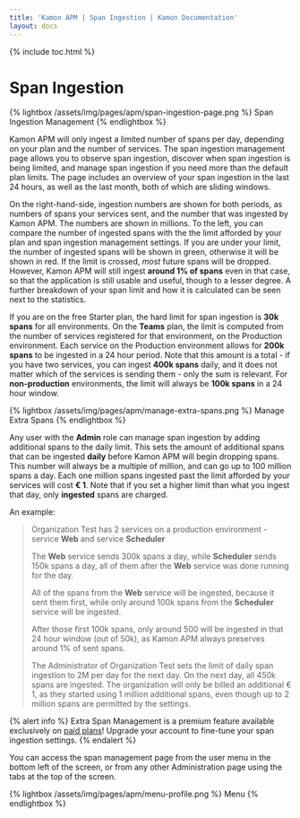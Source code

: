 ```yaml
---
title: 'Kamon APM | Span Ingestion | Kamon Documentation'
layout: docs
---
```


{% include toc.html %}

Span Ingestion
==============

{% lightbox /assets/img/pages/apm/span-ingestion-page.png %}
Span Ingestion Management
{% endlightbox %}

Kamon APM will only ingest a limited number of spans per day, depending on your plan and the number of services. The span ingestion management page allows you to observe span ingestion, discover when span ingestion is being limited, and manage span ingestion if you need more than the default plan limits. The page includes an overview of your span ingestion in the last 24 hours, as well as the last month, both of which are sliding windows.

On the right-hand-side, ingestion numbers are shown for both periods, as numbers of spans your services sent, and the number that was ingested by Kamon APM. The numbers are shown in millions. To the left, you can compare the number of ingested spans with the the limit afforded by your plan and span ingestion management settings. If you are under your limit, the number of ingested spans will be shown in green, otherwise it will be shown in red. If the limit is crossed, *most* future spans will be dropped. However, Kamon APM will still ingest **around 1% of spans** even in that case, so that the application is still usable and useful, though to a lesser degree. A further breakdown of your span limit and how it is calculated can be seen next to the statistics.

If you are on the free Starter plan, the hard limit for span ingestion is **30k spans** for all environments. On the **Teams** plan, the limit is computed from the number of services registered for that environment, on the Production environment. Each service on the Production environment allows for **200k spans** to be ingested in a 24 hour period. Note that this amount is a total - if you have two services, you can ingest **400k spans** daily, and it does not matter which of the services is sending them - only the sum is relevant. For **non-production** environments, the limit will always be **100k spans** in a 24 hour window.

{% lightbox /assets/img/pages/apm/manage-extra-spans.png %}
Manage Extra Spans
{% endlightbox %}

Any user with the **Admin** role can manage span ingestion by adding additional spans to the daily limit. This sets the amount of additional spans that can be ingested **daily** before Kamon APM will begin dropping spans. This number will always be a multiple of million, and can go up to 100 million spans a day. Each one million spans ingested past the limit afforded by your services will cost <strong>&euro; 1</strong>. Note that if you set a higher limit than what you ingest that day, only **ingested** spans are charged.

An example:

> Organization Test has 2 services on a production environment - service **Web** and service **Scheduler**
>
> The **Web** service sends 300k spans a day, while **Scheduler** sends 150k spans a day, all of them after the **Web** service was done running for the day.
>
> All of the spans from the **Web** service will be ingested, because it sent them first, while only around 100k spans from the **Scheduler** service will be ingested.
>
> After those first 100k spans, only around 500 will be ingested in that 24 hour window (out of 50k), as Kamon APM always preserves around 1% of sent spans.
>
> The Administrator of Organization Test sets the limit of daily span ingestion to 2M per day for the next day.
> On the next day, all 450k spans are ingested. The organization will only be billed an additional &euro; 1, as they started using 1 million additional spans,
> even though up to 2 million spans are permitted by the settings.

{% alert info %}
Extra Span Management is a premium feature available exclusively on [paid plans]! Upgrade your account to fine-tune your span ingestion settings.
{% endalert %}

You can access the span management page from the user menu in the bottom left of the screen, or from any other Administration page using the tabs at the top of the screen.

{% lightbox /assets/img/pages/apm/menu-profile.png %}
Menu
{% endlightbox %}

[paid plans]: /apm/pricing/
